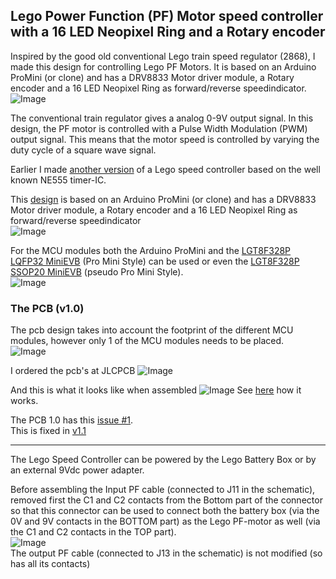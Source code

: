 ## Lego Power Function (PF) Motor speed controller with a 16 LED Neopixel Ring and a Rotary encoder

Inspired by the good old conventional Lego train speed regulator (2868), I made this design for controlling Lego PF Motors. It is based on an Arduino ProMini (or clone) and has a DRV8833 Motor driver module, a Rotary encoder and a 16 LED Neopixel Ring as forward/reverse speedindicator.
![Image](https://github.com/user-attachments/assets/080438ce-71e4-45de-afbd-547af4345155)

The conventional train regulator gives a analog 0-9V output signal. In this design, the PF motor is controlled with a Pulse Width Modulation (PWM) output signal. This means that the motor speed is controlled by varying the duty cycle of a square wave signal.

Earlier I made [another version](https://github.com/rdalen/Lego_PF-Motor-SpeedController) of a Lego speed controller based on the well known NE555 timer-IC. 

This [design](/docs/Lego%20PF%20Motor%20speed%20controller%20with%20Neopixel%20-%20Schematic.pdf) is based on an Arduino ProMini (or clone) and has a DRV8833 Motor driver module, a Rotary encoder and a 16 LED Neopixel Ring as forward/reverse speedindicator  
![Image](https://github.com/user-attachments/assets/53ff555d-a833-40cc-8e04-70d34815b413)

For the MCU modules both the Arduino ProMini and the [LGT8F328P LQFP32 MiniEVB](https://wolles-elektronikkiste.de/en/minievb-boards-an-overview) (Pro Mini Style) can be used or even the [LGT8F328P SSOP20 MiniEVB](https://wolles-elektronikkiste.de/en/minievb-boards-an-overview) (pseudo Pro Mini Style).  
![Image](https://github.com/user-attachments/assets/0f129618-70d6-4ebd-975c-3ff58fa520ff)

### The PCB (v1.0)
The pcb design takes into account the footprint of the different MCU modules, however only 1 of the MCU modules needs to be placed.  
![Image](https://github.com/user-attachments/assets/7c215320-499c-41ac-976d-e5720ad172ec)  

I ordered the pcb's at JLCPCB
![Image](https://github.com/user-attachments/assets/d91549f5-1c7f-4ae1-9b96-8a0b97472900)

And this is what it looks like when assembled
![Image](https://github.com/user-attachments/assets/a1ad2bc3-2896-4e92-b623-1acb0c6bc26c)
See [here](https://youtube.com/shorts/omxZtgw-2hw) how it works.  

The PCB 1.0 has this [issue #1](https://github.com/rdalen/Lego_PF-Motor-SpeedController_Neopixel-version/issues/1).  
This is fixed in [v1.1](https://github.com/rdalen/Lego_PF-Motor-SpeedController_Neopixel-version/blob/main/src/KiCad9.0/Lego%20PF-Motor%20PWM%20Speedcontroller%20-%20Neopixel%20version-v1.1.zip)
___
The Lego Speed Controller can be powered by the Lego Battery Box or by an external 9Vdc power adapter.   

Before assembling the Input PF cable (connected to J11 in the schematic), removed first the C1 and C2 contacts from the Bottom part of the connector so that this connector can be used to connect both the battery box (via the 0V and 9V contacts in the BOTTOM part) as the Lego PF-motor as well (via the C1 and C2 contacts in the TOP part).  
![Image](https://github.com/user-attachments/assets/0d40d8c7-a8f0-4172-9ac3-674145432b49)  
The output PF cable (connected to J13 in the schematic) is not modified (so has all its contacts)  
